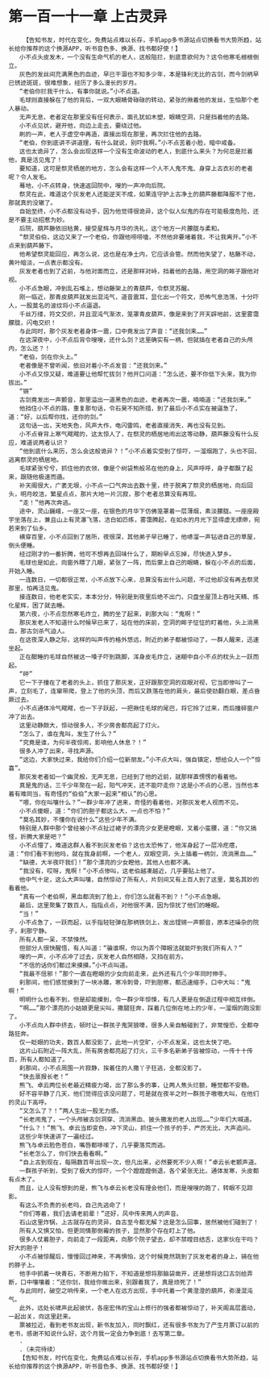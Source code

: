 # 第一百一十一章 上古灵异
        【告知书友，时代在变化，免费站点难以长存，手机app多书源站点切换看书大势所趋，站长给你推荐的这个换源APP，听书音色多、换源、找书都好使！】
       小不点头皮发木，一个没有生命气机的老人，这般阻拦，到底意欲何为？这令他寒毛根根倒立。
       灰色的发丝间充满黑色的血迹，早已干涸也不知多少年，本是锋利无比的古剑，而今剑柄早已锈迹斑斑，很难想象，经历了多么漫长的岁月。
       “老伯你拦我干什么，有事你就说。”小不点道。
       毛球则直接躲在了他的背后，一双大眼睛骨碌碌的转动，紧张的揪着他的发丝，生怕那个老人暴动。
       无声无息，老者定在那里没有任何表示，面孔犹如木塑，眼睛空洞，只是挡着他的去路。
       小不点见状，避开他，向边上走去，要绕过他。
       刷的一声，老人于虚空中再造，直接出现在那里，再次拦住他的去路。
       “老伯，你到底讲不讲道理，有什么就说，别吓我啊。”小不点苦着小脸，暗中戒备。
       这也太诡异了，怎么会出现这样一个没有生命波动的老人，到底什么来头？为何总是拦着他，真是活见鬼了！
       要知道，这可是祭灵栖居的地方，怎么会有这样一个人不人鬼不鬼、身穿上古衣衫的老者呢？令人发毛。
       蓦地，小不点转身，快速返回院中，嗖的一声冲向后院。
       祭灵在此，难道这个灰发老人还能逆天不成，如果连守护上古净土的葫芦藤都降服不了他，那就真的没辙了。
       自始至终，小不点都没有动手，因为他觉得很诡异，这个似人似鬼的存在可能极度危险，还是不要主动招惹为妙。
       后院，葫芦藤依旧枯黄，接受星辉与月华的洗礼，这个地方一片朦胧与柔和。
       “祭灵伯伯，这边又来了一个老伯，你跟他唠唠嗑，不然他非要堵着我，不让我离开。”小不点来到葫芦藤下。
       他希望祭灵能回应，再怎么说，这也是在净土内，它应该会管。然而他失望了，枯藤不动，黄叶暗淡，一点表示都没有。
       灰发老者也到了近前，与他对面而立，还是那样对峙，挡着他的去路，用空洞的眸子跟他对视。
       小不点急眼，冲到乱石堆上，想动藤架上的青葫芦，令祭灵苏醒。
       刚一临近，那青皮葫芦就发出混沌气，道音震耳，显化出一个符文，恐怖气息浩荡，十分吓人，一股莫名的波纹将小不点逼退。
       千丝万缕，符文交织，并且混沌气渐浓，笼罩青皮葫芦，像是来到了开天辟地前，这里雾霭朦胧，闪电交织！
       与此同时，那个灰发老者身体一震，口中竟发出了声音：“还我剑来……”
       在这深夜中，小不点后背令嗖嗖，还什么剑？这里确实有一柄，但就插在老者自己的头颅内，怎么还？！
       “老伯，剑在你头上。”
       老者像是不曾听闻，依旧对着小不点发音：“还我剑来。”
       小不点又惊又疑，难道要让他帮忙拔剑？他开口问道：“怎么还，要不你低下头来，我为你拔出。”
       “锵”
       古剑竟发出一声颤音，那里溢出一道黑色的血迹，老者再次一震，喃喃道：“还我剑来。”
       他挡住小不点的路，重复那句话，令石昊不知所措，到了最后小不点实在被逼急了，道：“好，以后帮你找，还你的剑。”
       这句话一出，天地失色，风声大作，电闪雷鸣，老者直接消失，再也没有见到。
       小不点脊背上寒气飕飕的，这太惊人了，在祭灵的栖居地闹出这等动静，葫芦藤没有什么反应，难道说两者认识？
       “他到底什么来历，怎么会这般诡异？！”小不点着实受到了惊吓，一溜烟跑了，头也不回，逃离祭灵的栖居地。
       毛球紧张兮兮，抓住他的衣领，像是个树袋熊般吊在他的身上，风声呼呼，身子都飘了起来，跟随他极速而遁。
       补天阁很大，广袤无垠，小不点一口气奔出去数十里，终于脱离了祭灵的栖居地，向后回头，明月皎洁，繁星点点，那片大地一片沉寂，那个老者总算没有再现。
       “走！”他再次奔逃。
       途中，灵山巍峨，一座又一座，在银色的月华下仿佛笼罩着一层薄烟，素淡朦胧。一座座殿宇坐落在上，兼且山上有灵瀑飞落，洁白如匹练，雾霭腾起，在如水的月光下显得虚无缥缈，宛若来到了仙乡。
       横穿百里，小不点回到了居所，夜很深，其他弟子早已睡了，他哧溜一声钻进自己的草屋，倒头便睡。
       经过刚才的一番折腾，他可不想再去回味什么了，期盼早点忘掉，尽快进入梦乡。
       毛球也是如此，向窗外瞟了几眼，紧张了一阵，而后蒙上自己的眼睛，躲在小不点的后面，开始入睡。
       一连数日，一切都很正常，小不点放下心来，总算没有出什么问题，不过他却没有再去祭灵那里，怕再活见鬼。
       接连数日，他老老实实，本本分分，特别是到夜里后绝不出门，只盘坐屋顶上吞吐天精、炼化星辉，困了就去睡。
       第六夜，小不点忽然寒毛炸立，腾的坐了起来，刹那大叫：“鬼啊！”
       那灰发老人不知道什么时候早已来了，站在他的床前，空洞的眸子怔怔的盯着他，头上淌黑血，那古剑杀气迫人。
       在这夜深人静之际，这样的叫声传的格外悠远，附近的弟子都被惊动了，一群人醒来，迅速坐起。
       正在酣睡的毛球自然被这一嗓子吓到跳脚，浑身皮毛炸立，迷糊中自小不点的枕头上一跃而起。
       “砰”
       它一下子撞在了老者的头上，抓住了那灰发，正好跟那空洞的双眼对视，它当即惨叫了一声，立刻毛了，连窜带爬，登上了他的头顶，而后又跌落在他的肩头，最后使劲翻白眼，差点昏厥过去。
       小不点通体冷气飕飕，也一下子跃起，一把揪住毛球的尾巴，将它拎了过来，而后撞碎窗户冲了出去。
       这里动静颇大，惊动很多人，不少房舍都亮起了灯火。
       “怎么了，谁在鬼叫，发生了什么？”
       “究竟是谁，为何半夜惊闹，影响他人休息？！”
       很多人冲了出来，寻找声源。
       “这边，大家快过来，我给你们介绍一位新朋友。”小不点大叫，强自镇定，想给众人一个“惊喜”。
       那灰发老者如一个幽灵般，无声无息，已经到了他的近前，就那样直愣愣的看着他。
       真是鬼的话，三千少年聚在一起，阳气冲天，还不能吓走你？这是小不点的心思，当然也本着有难同当，有奇怪的“伯伯”大家一起来“相认”的心思。
       “喂，你在叫嚷什么？”一群少年冲了进来，奇怪的看着他，对那灰发老人视而不见。
       小不点傻眼，道：“你们的胆子都这么大，一点也不怕？”
       “莫名其妙，不懂你在说什么”这些少年不满。
       特别是人群中那个曾经被小不点扯过裙子的漂亮少女更是瞪眼，叉着小蛮腰，道：“你又搞怪，折腾大家是吧？”
       小不点懵了，难道这群人看不到灰发老伯？这也太恐怖了，他浑身起了一层冷疙瘩，道：“你们看不到他吗，就在我身前啊，一个老人，双眼空洞，头上插着一柄剑，流淌黑血……”
       “缺德，大半夜吓我们！”那个漂亮的少女瞪他，其他人也都不满。
       “我没有，哎呀，鬼啊！”小不点惨叫，这老伯越凑越近，几乎要贴上他了。
       他中气十足，这么大声叫嚷，自然惊动了所有人，片刻间又有上百人到了这里，莫名其妙的看着他。
       “真有一个老伯啊，黑血都流到了脸上，你们怎么就看不到？！”小不点急眼。
       最后，这里聚集了数百人，指指点点，对他很不满，因为惊扰了他们的睡眠。
       “当！”
       小不点急了，一跃而起，以手指轻轻弹在那柄铁剑上，发出铿锵一声颤音，原本还噪杂的院子，刹那宁静。
       所有人都一呆，不禁悚然。
       但部分人很快醒悟，有人叫道：“骗谁啊，你以为弄个障眼法就能吓到我们所有人？”
       嗖的一声，小不点冲了过去，灰发老人自然相随，又挡在前方。
       “不信的话你们都过来摸摸。”小不点叫道。
       “我最不信邪！”那个一直在瞪眼的少女向前走来，此外还有几个少年同时伸手。
       刹那间，他们感觉摸到了一块冰雕，寒冷刺骨，吓到胆寒，都迅速缩手，口中大叫：“鬼啊！”
       明明什么也看不到，但是却能摸到，令一群少年惊悚，有几人更是在倒退过程中相互绊倒。
       “啊……”那个漂亮的小姑娘更是尖叫，撒腿狂奔，踩着几位倒在地上的少年，一溜烟的跑没影了。
       小不点向人群中挤去，顿时让一群孩子鬼哭狼嚎，很多人亲自触碰到了，非常惶恐，全都夺路狂奔。
       仅一眨眼的功夫，数百人都没影了，此地一片空旷，小不点发呆，这也太快了吧。
       这片山石附近一阵大乱，所有房舍都亮起了灯火，三千多名新弟子皆被惊动，一传十十传百，所有人都知道了。
       刹那间，小不点周围一片寂静，挨着住的人撒丫子狂逃，全都没影了。
       “快去禀报长老！”
       熊飞、卓云两位长老最近精疲力竭，出了那么多的事，让两人焦头烂额，睡觉都不安稳。
       好不容平静了几天，他们觉得应该没问题了，可是就在夜半之时一群孩子嗷嗷大叫，在他们的灵山下高呼。
       “又怎么了？！”两人生出一股无力感。
       “长老闹鬼了，一个头颅被古剑洞穿、流淌黑血、披头撒发的老人出现……”少年们大喊道。
       “什么？！”熊飞、卓云当即变色，冲下灵山，抓住一个孩子的手，严厉无比，大声追问。
       这些少年快速讲了一遍经过。
       熊飞与卓云脸色苍白，嘴唇都哆嗦了，几乎要落荒而逃。
       “长老怎么了，你们快去看看啊。”
       “自上古到现在，每隔数百年出现一次，但凡出来，必然要死不少人啊！”卓云长老颤声道。
       一群孩子听到，受到了极大的惊吓，一个个蹬蹬蹬倒退，各个紧张无比，通体发寒，头皮都有点木了。
       而且，让人没有想到的是，熊飞与卓云长老没有理会他们，而是嗖嗖的跑了，转眼不见踪影。
       有这么不负责的长老吗，自己先逃命了！
       “你们等着，我们去请老前辈！”还好，风中传来两人的声音。
       石山这里炸锅，上古就存在的灵异，自古至今都无解？这是怎么回事，居然被他们碰到了！
       所有人又惧又怕，但更同情那倒霉的孩子，显然那个存在盯上了他。
       很多人仗着胆子，向前走了一段距离，向那个院子望去，却不禁瞠目结舌，这家伙在干吗？好大的胆子！
       小不点被惊醒后，慢慢回过神来，不再惧怕，这个时候竟然跳到了灰发老者的身上，骑在他的脖子上。
       他手中抓着一块青石，不断用力拍下，不知道是想将那脑袋凿开，还是想将这口古剑给弄断，口中嚷嚷着：“还你剑，我给你凿出来，别跟着我了，真是烦死了！”
       与此同时，破空之响传来，一个老人在远方出现，手中托着一个黄澄澄的葫芦，弥漫混沌气。
       此外，远处长啸声此起彼伏，各座宏伟的宝山上修行的强者都被惊动了，补天阁高层震动，一起出关，向这里赶来。
       票被拉近，看到老书友出现，新书友加入，同时飘红，还有很多书友为了产生月票订以前的老书，感谢不知说什么好，这个月我一定会力争到底！去写第二章。
       .
       .（未完待续）
       【告知书友，时代在变化，免费站点难以长存，手机app多书源站点切换看书大势所趋，站长给你推荐的这个换源APP，听书音色多、换源、找书都好使！】